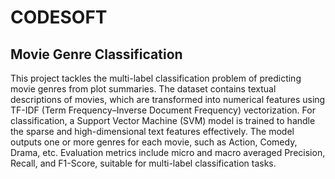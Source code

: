 # CODESOFT

## Movie Genre Classification

This project tackles the multi-label classification problem of predicting movie genres from plot summaries. The dataset contains textual descriptions of movies, which are transformed into numerical features using TF-IDF (Term Frequency–Inverse Document Frequency) vectorization. For classification, a Support Vector Machine (SVM) model is trained to handle the sparse and high-dimensional text features effectively.
The model outputs one or more genres for each movie, such as Action, Comedy, Drama, etc. Evaluation metrics include micro and macro averaged Precision, Recall, and F1-Score, suitable for multi-label classification tasks.


